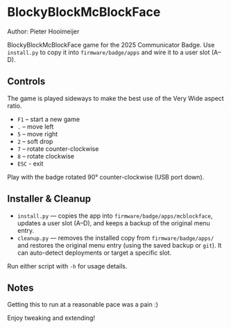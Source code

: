 # BlockyBlockMcBlockFace

Author: Pieter Hooimeijer

BlockyBlockMcBlockFace game for the 2025 Communicator Badge. Use `install.py` to copy it into `firmware/badge/apps` and wire it to a user slot (A–D).

## Controls
The game is played sideways to make the best use of the Very Wide aspect ratio.

- `F1` – start a new game
- `.` – move left
- `5` – move right
- `2` – soft drop
- `7` – rotate counter-clockwise
- `8` – rotate clockwise
- `ESC` - exit

Play with the badge rotated 90° counter-clockwise (USB port down).

## Installer & Cleanup

- `install.py` — copies the app into `firmware/badge/apps/mcblockface`, updates a user slot (A–D), and keeps a backup of the original menu entry.
- `cleanup.py` — removes the installed copy from `firmware/badge/apps/` and restores the original menu entry (using the saved backup or `git`). It can auto-detect deployments or target a specific slot.

Run either script with `-h` for usage details.

## Notes

Getting this to run at a reasonable pace was a pain :)

Enjoy tweaking and extending!
